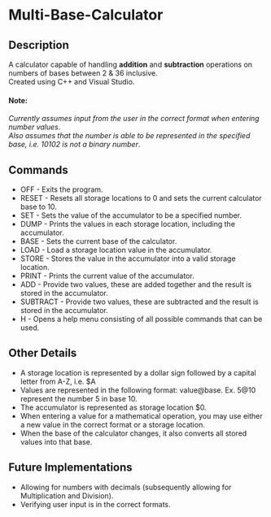# Multi-Base-Calculator

## Description

A calculator capable of handling **addition** and **subtraction** operations on numbers of bases between 2 & 36 inclusive. <br>
Created using C++ and Visual Studio.

#### Note:
*Currently assumes input from the user in the correct format when entering number values*. <br>
*Also assumes that the number is able to be represented in the specified base, i.e. 10102 is not a binary number*. <br>

## Commands

  * OFF - Exits the program.
  * RESET - Resets all storage locations to 0 and sets the current calculator base to 10.
  * SET - Sets the value of the accumulator to be a specified number.
  * DUMP - Prints the values in each storage location, including the accumulator.
  * BASE - Sets the current base of the calculator.
  * LOAD - Load a storage location value in the accumulator.
  * STORE - Stores the value in the accumulator into a valid storage location.
  * PRINT - Prints the current value of the accumulator.
  * ADD - Provide two values, these are added together and the result is stored in the accumulator.
  * SUBTRACT - Provide two values, these are subtracted and the result is stored in the accumulator.
  * H - Opens a help menu consisting of all possible commands that can be used.
  
## Other Details
  * A storage location is represented by a dollar sign followed by a capital letter from A-Z, i.e. $A
  * Values are represented in the following format: value@base. Ex. 5@10 represent the number 5 in base 10.
  * The accumulator is represented as storage location $0.
  * When entering a value for a mathematical operation, you may use either a new value in the correct format or a storage location.
  * When the base of the calculator changes, it also converts all stored values into that base.
  
## Future Implementations
  * Allowing for numbers with decimals (subsequently allowing for Multiplication and Division).
  * Verifying user input is in the correct formats.
  <br>
  
  
